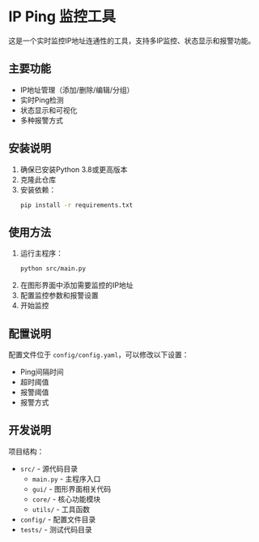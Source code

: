 # IP Ping 监控工具

这是一个实时监控IP地址连通性的工具，支持多IP监控、状态显示和报警功能。

## 主要功能

- IP地址管理（添加/删除/编辑/分组）
- 实时Ping检测
- 状态显示和可视化
- 多种报警方式

## 安装说明

1. 确保已安装Python 3.8或更高版本
2. 克隆此仓库
3. 安装依赖：
   ```bash
   pip install -r requirements.txt
   ```

## 使用方法

1. 运行主程序：
   ```bash
   python src/main.py
   ```
2. 在图形界面中添加需要监控的IP地址
3. 配置监控参数和报警设置
4. 开始监控

## 配置说明

配置文件位于 `config/config.yaml`，可以修改以下设置：
- Ping间隔时间
- 超时阈值
- 报警阈值
- 报警方式

## 开发说明

项目结构：
- `src/` - 源代码目录
  - `main.py` - 主程序入口
  - `gui/` - 图形界面相关代码
  - `core/` - 核心功能模块
  - `utils/` - 工具函数
- `config/` - 配置文件目录
- `tests/` - 测试代码目录 